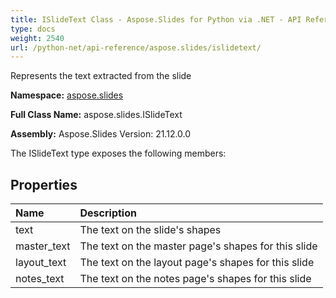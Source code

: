 ```yaml
---
title: ISlideText Class - Aspose.Slides for Python via .NET - API Reference
type: docs
weight: 2540
url: /python-net/api-reference/aspose.slides/islidetext/
---
```


Represents the text extracted from the slide

**Namespace:** [aspose.slides](/python-net/api-reference/aspose.slides/)

**Full Class Name:** aspose.slides.ISlideText

**Assembly:**  Aspose.Slides Version: 21.12.0.0

The ISlideText type exposes the following members:
## **Properties**
|**Name**|**Description**|
| :- | :- |
|text|The text on the slide's shapes|
|master_text|The text on the master page's shapes for this slide|
|layout_text|The text on the layout page's shapes for this slide|
|notes_text|The text on the notes page's shapes for this slide|
